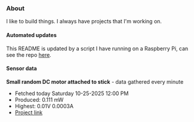 ### About
I like to build things. I always have projects that I'm working on.

#### Automated updates
This README is updated by a script I have running on a Raspberry Pi, can see the repo [here](https://github.com/jdc-cunningham/raspi-git-repo-updater).

#### Sensor data


**Small random DC motor attached to stick** - data gathered every minute
- Fetched today Saturday 10-25-2025 12:00 PM
- Produced: 0.111 mW
- Highest: 0.01V 0.0003A
- [Project link](https://github.com/jdc-cunningham/turbine-raspi)